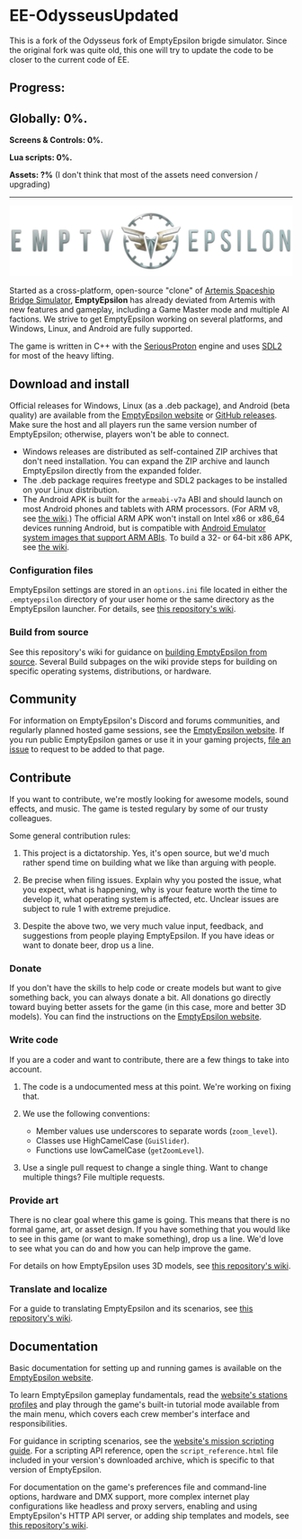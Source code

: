 # EE-OdysseusUpdated
This is a fork of the Odysseus fork of EmptyEpsilon brigde simulator. Since the original fork was quite old, this one will try to update the code to be closer to the current code of EE.

## Progress:
## Globally: 0%.

**Screens & Controls: 0%.**

**Lua scripts: 0%.**

**Assets: ?%**
(I don't think that most of the assets need conversion / upgrading)
<hr>

![EmptyEpsilon logo](https://raw.githubusercontent.com/daid/EmptyEpsilon/master/resources/logo_full.png)

Started as a cross-platform, open-source "clone" of [Artemis Spaceship Bridge Simulator](https://www.artemisspaceshipbridge.com/), **EmptyEpsilon** has already deviated from Artemis with new features and gameplay, including a Game Master mode and multiple AI factions. We strive to get EmptyEpsilon working on several platforms, and Windows, Linux, and Android are fully supported.

The game is written in C++ with the [SeriousProton](https://github.com/daid/SeriousProton) engine and uses [SDL2](http://www.libsdl.org/) for most of the heavy lifting.

## Download and install

Official releases for Windows, Linux (as a .deb package), and Android (beta quality) are available from the [EmptyEpsilon website](https://daid.github.io/EmptyEpsilon/#tabs=5) or [GitHub releases](https://github.com/daid/EmptyEpsilon/releases). Make sure the host and all players run the same version number of EmptyEpsilon; otherwise, players won't be able to connect.

-   Windows releases are distributed as self-contained ZIP archives that don't need installation. You can expand the ZIP archive and launch EmptyEpsilon directly from the expanded folder.
-   The .deb package requires freetype and SDL2 packages to be installed on your Linux distribution.
-   The Android APK is built for the `armeabi-v7a` ABI and should launch on most Android phones and tablets with ARM processors. (For ARM v8, see [the wiki](https://github.com/daid/EmptyEpsilon/wiki/Build%5CAndroid#build-for-64-bit-arm-v8).) The official ARM APK won't install on Intel x86 or x86_64 devices running Android, but is compatible with [Android Emulator system images that support ARM ABIs](https://android-developers.googleblog.com/2020/03/run-arm-apps-on-android-emulator.html). To build a 32- or 64-bit x86 APK, see [the wiki](https://github.com/daid/EmptyEpsilon/wiki/Build%5CAndroid#build-for-x86).

### Configuration files

EmptyEpsilon settings are stored in an `options.ini` file located in either the `.emptyepsilon` directory of your user home or the same directory as the EmptyEpsilon launcher. For details, see [this repository's wiki](https://github.com/daid/EmptyEpsilon/wiki/Preferences-file).

### Build from source

See this repository's wiki for guidance on [building EmptyEpsilon from source](https://github.com/daid/EmptyEpsilon/wiki/Build). Several Build subpages on the wiki provide steps for building on specific operating systems, distributions, or hardware.

## Community

For information on EmptyEpsilon's Discord and forums communities, and regularly planned hosted game sessions, see the [EmptyEpsilon website](https://daid.github.io/EmptyEpsilon/#tabs=6). If you run public EmptyEpsilon games or use it in your gaming projects, [file an issue](https://github.com/daid/EmptyEpsilon/issues) to request to be added to that page.

## Contribute

If you want to contribute, we're mostly looking for awesome models, sound effects, and music. The game is tested regulary by some of our trusty colleagues.

Some general contribution rules:

1.  This project is a dictatorship. Yes, it's open source, but we'd much rather spend time on building what we like than arguing with people.

2.  Be precise when filing issues. Explain why you posted the issue, what you expect, what is happening, why is your feature worth the time to develop it, what operating system is affected, etc. Unclear issues are subject to rule 1 with extreme prejudice.

3.  Despite the above two, we very much value input, feedback, and suggestions from people playing EmptyEpsilon. If you have ideas or want to donate beer, drop us a line.

### Donate

If you don't have the skills to help code or create models but want to give something back, you can always donate a bit. All donations go directly toward buying better assets for the game (in this case, more and better 3D models). You can find the instructions on the [EmptyEpsilon website](http://daid.github.io/EmptyEpsilon/).

### Write code

If you are a coder and want to contribute, there are a few things to take into account.

1.  The code is a undocumented mess at this point. We're working on fixing that.

2.  We use the following conventions:

    -   Member values use underscores to separate words (`zoom_level`).
    -   Classes use HighCamelCase (`GuiSlider`).
    -   Functions use lowCamelCase (`getZoomLevel`).

3.  Use a single pull request to change a single thing. Want to change multiple things? File multiple requests.

### Provide art

There is no clear goal where this game is going. This means that there is no formal game, art, or asset design. If you have something that you would like to see in this game (or want to make something), drop us a line. We'd love to see what you can do and how you can help improve the game.

For details on how EmptyEpsilon uses 3D models, see [this repository's wiki](https://github.com/daid/EmptyEpsilon/wiki/Adding-3D-models).

### Translate and localize

For a guide to translating EmptyEpsilon and its scenarios, see [this repository's wiki](https://github.com/daid/EmptyEpsilon/wiki/Translation-and-Localization).

## Documentation

Basic documentation for setting up and running games is available on the [EmptyEpsilon website](https://daid.github.io/EmptyEpsilon/#tabs=2).

To learn EmptyEpsilon gameplay fundamentals, read the [website's stations profiles](https://daid.github.io/EmptyEpsilon/#tabs=3) and play through the game's built-in tutorial mode available from the main menu, which covers each crew member's interface and responsibilities.

For guidance in scripting scenarios, see the [website's mission scripting guide](https://daid.github.io/EmptyEpsilon/#tabs=4). For a scripting API reference, open the `script_reference.html` file included in your version's downloaded archive, which is specific to that version of EmptyEpsilon.

For documentation on the game's preferences file and command-line options, hardware and DMX support, more complex internet play configurations like headless and proxy servers, enabling and using EmptyEpsilon's HTTP API server, or adding ship templates and models, see [this repository's wiki](https://github.com/daid/EmptyEpsilon/wiki).
